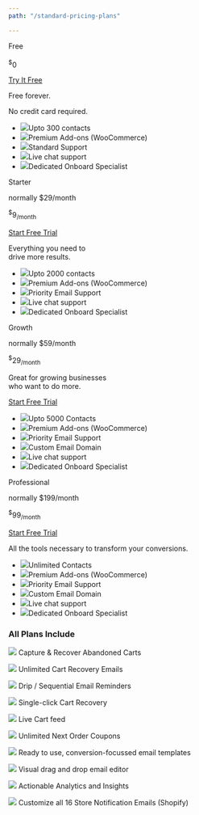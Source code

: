 ```yaml
---
path: "/standard-pricing-plans"

---
```


<row>

<plan size="3" class="plan-bdr-right">

<div slot="plan-title">
Free
</div>

 <div slot="original-price-line">   
<br>
</div>

<div slot="plan-price">
<sup>$</sup>0
</div>

<div slot="plan-button">

<a class="btn-outline btn-lg" href="https://app.retainful.com/" target="_blank" rel="noopener noreferrer"> Try  It Free </a>

</div>

<div slot="pricing-slogan">

Free forever.

No credit card required.

</div>

<div slot="plan-features">

<ul>

<li><img src="../images/landingpage/pricing-plans-icons/check.svg" class="plan-have">Upto 300 contacts</li>
<li><img src="../images/landingpage/pricing-plans-icons/close.svg" class="plan-not">Premium Add-ons (WooCommerce)</li>
<li><img src="../images/landingpage/pricing-plans-icons/check.svg" class="plan-have">Standard Support</li>
<li><img src="../images/landingpage/pricing-plans-icons/close.svg" class="plan-not">Live chat support</li>
<li><img src="../images/landingpage/pricing-plans-icons/close.svg" class="plan-not">Dedicated Onboard Specialist</li>

</ul>

</div>

</plan>

<plan size="3">

<div slot="plan-title">
Starter
</div>

<div slot="original-price-line">

normally $29/month

</div>

<div slot="plan-price">

<sup>$</sup>9<sub>/month</sub>

</div>

<div slot="plan-button">

<a class="btn-action btn-lg" href="https://app.retainful.com/" target="_blank" rel="noopener noreferrer">Start Free Trial </a>

</div>

<div slot="pricing-slogan">

Everything you need to          
drive more results.

</div>

<div slot="plan-features">

<ul>

<li><img src="../images/landingpage/pricing-plans-icons/check.svg" class="plan-have">Upto 2000 contacts</li>
<li><img src="../images/landingpage/pricing-plans-icons/check.svg" class="plan-have">Premium Add-ons (WooCommerce)</li>
<li><img src="../images/landingpage/pricing-plans-icons/check.svg" class="plan-have">Priority Email Support</li>
<li><img src="../images/landingpage/pricing-plans-icons/close.svg" class="plan-not">Live chat support</li>
<li><img src="../images/landingpage/pricing-plans-icons/close.svg" class="plan-not">Dedicated Onboard Specialist</li>

</ul>

</div>

</plan>

<plan size="3"  class="featured">

<div slot="plan-title">
Growth
</div>

<div slot="original-price-line">

normally $59/month

</div>

<div slot="plan-price" >

<sup>$</sup>29<sub>/month</sub>

</div>

<div slot="pricing-slogan">

Great for growing businesses        
who want to do more.

</div>

<div slot="plan-button">
 
<a class="btn-action btn-lg" href="https://app.retainful.com/checkout/business" target="_blank" rel="noopener noreferrer">Start Free Trial </a>

</div>

<div slot="plan-features">

<ul class="pricing-details_list">

<li><img src="../images/landingpage/pricing-plans-icons/check.svg" class="plan-have">Upto 5000 Contacts</li>
<li><img src="../images/landingpage/pricing-plans-icons/check.svg" class="plan-have">Premium Add-ons (WooCommerce)</li>
<li><img src="../images/landingpage/pricing-plans-icons/check.svg" class="plan-have">Priority Email Support</li>
<li><img src="../images/landingpage/pricing-plans-icons/check.svg" class="plan-have">Custom Email Domain</li>
<li><img src="../images/landingpage/pricing-plans-icons/close.svg" class="plan-not">Live chat support</li>
<li><img src="../images/landingpage/pricing-plans-icons/close.svg" class="plan-not">Dedicated Onboard Specialist</li>

</ul>
  
</div>

</plan>

<plan size="3">

<div slot="plan-title">
Professional
</div>

<div slot="original-price-line">

normally $199/month

</div>

<div slot="plan-price">
<sup>$</sup>99<sub>/month</sub>
</div>

<div slot="plan-button">

<a class="btn-action btn-lg" href="https://app.retainful.com/checkout/pro" target="_blank" rel="noopener noreferrer">Start Free Trial </a>

</div>

<div slot="pricing-slogan">

All the tools necessary to 
transform your conversions.

</div>

<div slot="plan-features">

<ul>

<li><img src="../images/landingpage/pricing-plans-icons/check.svg" class="plan-have">Unlimited Contacts</li>
<li><img src="../images/landingpage/pricing-plans-icons/check.svg" class="plan-have">Premium Add-ons (WooCommerce)</li>
<li><img src="../images/landingpage/pricing-plans-icons/check.svg" class="plan-have">Priority Email Support</li>
<li><img src="../images/landingpage/pricing-plans-icons/check.svg" class="plan-have">Custom Email Domain</li>
<li><img src="../images/landingpage/pricing-plans-icons/check.svg" class="plan-have">Live chat support</li>
<li><img src="../images/landingpage/pricing-plans-icons/check.svg" class="plan-have">Dedicated Onboard Specialist</li>

</ul>


</div>

</plan>

</row>


<div class="plan-features p-2 ptb-2 plan-price-title">

### **All Plans Include**



<row class="text-left p-2 m-3">

<column size="6">

<div class="pricing-plans-icons">

<p> <img src="../images/landingpage/pricing-plans-icons/1.svg"> Capture & Recover Abandoned Carts </p>
<p> <img src="../images/landingpage/pricing-plans-icons/2.svg"> Unlimited Cart Recovery Emails</p>
<p> <img src="../images/landingpage/pricing-plans-icons/3.svg"> Drip / Sequential Email Reminders</p>
<p> <img src="../images/landingpage/pricing-plans-icons/4.svg"> Single-click Cart Recovery</p>
<p> <img src="../images/landingpage/pricing-plans-icons/5.svg"> Live Cart feed</p>

</div>

</column>

<column size="6">

<div class="pricing-plans-icons">

<p> <img src="../images/landingpage/pricing-plans-icons/6.svg"> Unlimited Next Order Coupons</p>
<p> <img src="../images/landingpage/pricing-plans-icons/7.svg"> Ready to use, conversion-focussed email templates</p>
<p> <img src="../images/landingpage/pricing-plans-icons/8.svg"> Visual drag and drop email editor</p>
<p> <img src="../images/landingpage/pricing-plans-icons/9.svg"> Actionable Analytics and Insights</p>
<p> <img src="../images/landingpage/pricing-plans-icons/10.svg"> Customize all 16 Store Notification Emails (Shopify)</p>

</div>

</column>

</row>

</div>

